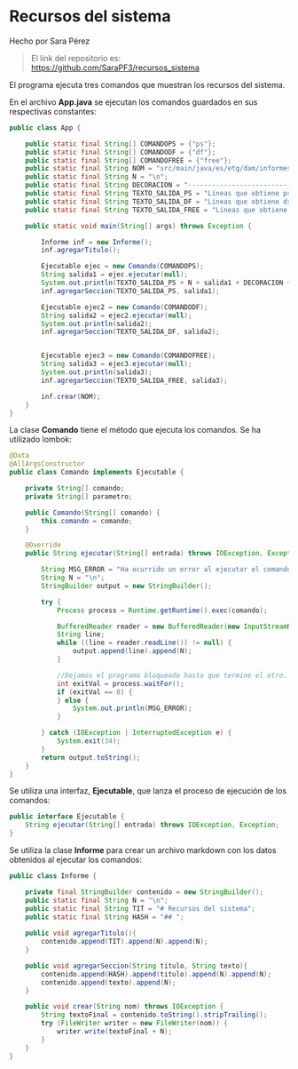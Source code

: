 # Recursos del sistema

Hecho por Sara Pérez

> El link del repositorio es: <https://github.com/SaraPF3/recursos_sistema>

El programa ejecuta tres comandos que muestran los recursos del sistema.

En el archivo **App.java** se ejecutan los comandos guardados en sus respectivas constantes:

```java
public class App {

    public static final String[] COMANDOPS = {"ps"};
    public static final String[] COMANDODF = {"df"};
    public static final String[] COMANDOFREE = {"free"};
    public static final String NOM = "src/main/java/es/etg/dam/informes/Informe.md";
    public static final String N = "\n";
    public static final String DECORACION = "----------------------------";
    public static final String TEXTO_SALIDA_PS = "Líneas que obtiene ps" + N + N + DECORACION;
    public static final String TEXTO_SALIDA_DF = "Líneas que obtiene ds" + N + N + DECORACION;
    public static final String TEXTO_SALIDA_FREE = "Líneas que obtiene free" + N + N + DECORACION;

    public static void main(String[] args) throws Exception {

        Informe inf = new Informe();
        inf.agregarTitulo();

        Ejecutable ejec = new Comando(COMANDOPS);
        String salida1 = ejec.ejecutar(null);
        System.out.println(TEXTO_SALIDA_PS + N + salida1 + DECORACION + N);
        inf.agregarSeccion(TEXTO_SALIDA_PS, salida1);

        Ejecutable ejec2 = new Comando(COMANDODF);
        String salida2 = ejec2.ejecutar(null);
        System.out.println(salida2);
        inf.agregarSeccion(TEXTO_SALIDA_DF, salida2);


        Ejecutable ejec3 = new Comando(COMANDOFREE);
        String salida3 = ejec3.ejecutar(null);
        System.out.println(salida3);
        inf.agregarSeccion(TEXTO_SALIDA_FREE, salida3);

        inf.crear(NOM);
    }
}
```

La clase **Comando** tiene el método que ejecuta los comandos. Se ha utilizado lombok:

```java
@Data
@AllArgsConstructor
public class Comando implements Ejecutable {

    private String[] comando;
    private String[] parametro;

    public Comando(String[] comando) {
        this.comando = comando;
    }

    @Override
    public String ejecutar(String[] entrada) throws IOException, Exception {

        String MSG_ERROR = "Ha ocurrido un error al ejecutar el comando.";
        String N = "\n";
        StringBuilder output = new StringBuilder();

        try {
            Process process = Runtime.getRuntime().exec(comando);

            BufferedReader reader = new BufferedReader(new InputStreamReader(process.getInputStream()));
            String line;
            while ((line = reader.readLine()) != null) {
                output.append(line).append(N);
            }

            //Dejamos el programa bloqueado hasta que termine el otro.
            int exitVal = process.waitFor();
            if (exitVal == 0) {
            } else {
                System.out.println(MSG_ERROR);
            }

        } catch (IOException | InterruptedException e) {
            System.exit(34);
        }
        return output.toString();
    }
}
```

Se utiliza una interfaz, **Ejecutable**, que lanza el proceso de ejecución de los comandos:

```java
public interface Ejecutable {
    String ejecutar(String[] entrada) throws IOException, Exception;
}
```

Se utiliza la clase **Informe** para crear un archivo markdown con los datos obtenidos al ejecutar los comandos:

```java
public class Informe {

    private final StringBuilder contenido = new StringBuilder();
    public static final String N = "\n";
    public static final String TIT = "# Recursos del sistema";
    public static final String HASH = "## ";
    
    public void agregarTitulo(){
        contenido.append(TIT).append(N).append(N);
    }

    public void agregarSeccion(String titulo, String texto){
        contenido.append(HASH).append(titulo).append(N).append(N);
        contenido.append(texto).append(N);
    }

    public void crear(String nom) throws IOException {
        String textoFinal = contenido.toString().stripTrailing();
        try (FileWriter writer = new FileWriter(nom)) {
            writer.write(textoFinal + N);
        }
    }
}
```

